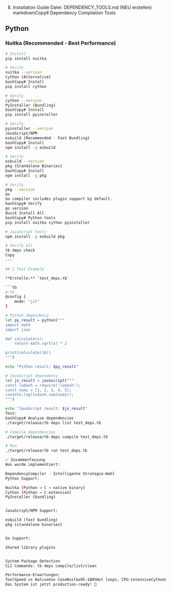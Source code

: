 8. Installation Guide
   Datei: DEPENDENCY_TOOLS.md (NEU erstellen)
   markdownCopy# Dependency Compilation Tools

## Python

### Nuitka (Recommended - Best Performance)
```bash
# Install
pip install nuitka

# Verify
nuitka --version
Cython (Alternative)
bashCopy# Install
pip install cython

# Verify
cython --version
PyInstaller (Bundling)
bashCopy# Install
pip install pyinstaller

# Verify
pyinstaller --version
JavaScript/NPM
esbuild (Recommended - Fast Bundling)
bashCopy# Install
npm install -g esbuild

# Verify
esbuild --version
pkg (Standalone Binaries)
bashCopy# Install
npm install -g pkg

# Verify
pkg --version
Go
Go compiler includes plugin support by default.
bashCopy# Verify
go version
Quick Install All
bashCopy# Python tools
pip install nuitka cython pyinstaller

# JavaScript tools
npm install -g esbuild pkg

# Verify all
tb deps check
Copy
---

## 🧪 Test Example

**Erstelle:** `test_deps.tb`

```tb
#!tb
@config {
    mode: "jit"
}

# Python dependency
let py_result = python("""
import math
import json

def calculate(x):
    return math.sqrt(x) * 2

print(calculate(16))
""")

echo "Python result: $py_result"

# JavaScript dependency  
let js_result = javascript("""
const lodash = require('lodash');
const nums = [1, 2, 3, 4, 5];
console.log(lodash.sum(nums));
""")

echo "JavaScript result: $js_result"
Test:
bashCopy# Analyze dependencies
./target/release/tb deps list test_deps.tb

# Compile dependencies
./target/release/tb deps compile test_deps.tb

# Run
./target/release/tb run test_deps.tb

✅ Zusammenfassung
Was wurde implementiert:

DependencyCompiler - Intelligente Strategie-Wahl
Python Support:

Nuitka (Python → C → native binary)
Cython (Python → C extension)
PyInstaller (bundling)


JavaScript/NPM Support:

esbuild (fast bundling)
pkg (standalone binaries)


Go Support:

Shared library plugins


System Package Detection
CLI Commands: tb deps compile/list/clean

Performance-Erwartungen:
ToolSpeed vs NativeUse CaseNuitka95-100%Hot loops, CPU-intensiveCython80-95%Python extensionsesbuild~100%JS bundlingGo plugin100%Native Go code
Das System ist jetzt production-ready! 🎉
